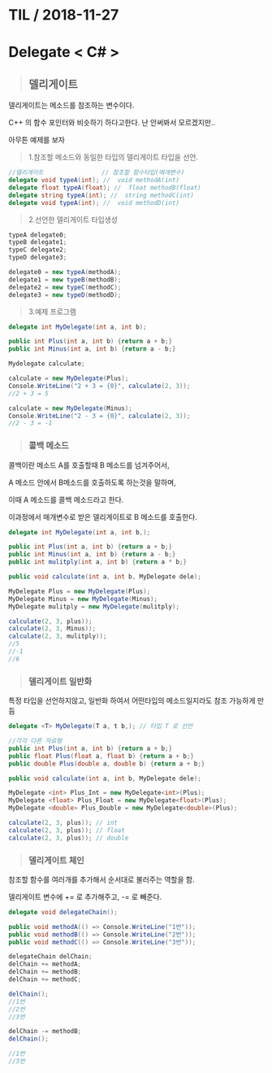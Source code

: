 # TIL   / 2018-11-27

  # Delegate < C# >
>## 델리게이트

델리게이트는 메소드를 참조하는 변수이다.

C++ 의 함수 포인터와 비슷하기 하다고한다. 난 안써봐서 모르겠지만..

아무튼 예제를 보자

> 1.참조할 메소드와 동일한 타입의 델리게이트 타입을 선언.

```cs
//델리게이트                // 참조할 함수타입(매개변수)
delegate void typeA(int); //  void methodA(int)
delegate float typeA(float); //  float methodB(float)
delegate string typeA(int); //  string methodC(int)
delegate void typeA(int); //  void methodD(int)
```

> 2.선언한 델리게이트 타입생성

```cs
typeA delegate0;
typeB delegate1;
typeC delegate2;
typeD delegate3;

delegate0 = new typeA(methodA);
delegate1 = new typeB(methodB);
delegate2 = new typeC(methodC);
delegate3 = new typeD(methodD);
```

> 3.예제 프로그램

```cs
delegate int MyDelegate(int a, int b);

public int Plus(int a, int b) {return a + b;}
public int Minus(int a, int b) {return a - b;}

Mydelegate calculate;

calculate = new MyDelegate(Plus);
Console.WriteLine("2 + 3 = {0}", calculate(2, 3));
//2 + 3 = 5

calculate = new MyDelegate(Minus);
Console.WriteLine("2 - 3 = {0}", calculate(2, 3));
//2 - 3 = -1
```

> ### 콜백 메소드

콜백이란 메소드 A를 호출할때 B 메소드를 넘겨주어서,

A 메소드 안에서 B메소드를 호출하도록 하는것을 말하며, 

이때 
A 메소드를 콜백 메소드라고 한다.

이과정에서 매개변수로 받은 델리게이트로 B 메소드를 호출한다.

```cs
delegate int MyDelegate(int a, int b,);

public int Plus(int a, int b) {return a + b;}
public int Minus(int a, int b) {return a - b;}
public int mulitply(int a, int b) {return a * b;}

public void calculate(int a, int b, MyDelegate dele);

MyDelegate Plus = new MyDelegate(Plus);
MyDelegate Minus = new MyDelegate(Minus);
MyDelegate mulitply = new MyDelegate(mulitply);

calculate(2, 3, plus));
calculate(2, 3, Minus));
calculate(2, 3, mulitply));
//5
//-1
//6
```
> ### 델리게이트 일반화

특정 타입을 선언하지않고, 일반화 하여서 어떤타입의 메소드일지라도 참조 가능하게 만듬

```cs
delegate <T> MyDelegate(T a, t b,); // 타입 T 로 선언

//각각 다른 자료형
public int Plus(int a, int b) {return a + b;}
public float Plus(float a, float b) {return a + b;}
public double Plus(double a, double b) {return a + b;}

public void calculate(int a, int b, MyDelegate dele);

MyDelegate <int> Plus_Int = new MyDelegate<int>(Plus);
MyDelegate <float> Plus_Float = new MyDelegate<float>(Plus);
MyDelegate <double> Plus_Double = new MyDelegate<double>(Plus);

calculate(2, 3, plus)); // int
calculate(2, 3, plus)); // float
calculate(2, 3, plus)); // double
```

> ### 델리게이트 체인

참조할 함수를 여러개를 추가해서 순서대로 불러주는 역할을 함.

델리게이트 변수에 += 로 추가해주고, -= 로 빼준다.

```cs
delegate void delegateChain();

public void methodA(() => Console.WriteLine("1번"));
public void methodB(() => Console.WriteLine("2번"));
public void methodC(() => Console.WriteLine("3번"));

delegateChain delChain;
delChain += methodA;
delChain += methodB;
delChain += methodC;

delChain();
//1번
//2번
//3번

delChain -= methodB;
delChain();

//1번
//3번
```